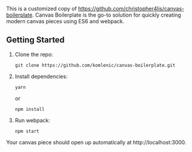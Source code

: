 This is a customized copy of https://github.com/christopher4lis/canvas-boilerplate. 
Canvas Boilerplate is the go-to solution for quickly creating modern canvas pieces using ES6 and webpack.

## Getting Started

1.  Clone the repo:

        git clone https://github.com/komlenic/canvas-boilerplate.git

2.  Install dependencies:

        yarn

    or

        npm install

3.  Run webpack:

        npm start

Your canvas piece should open up automatically at http://localhost:3000.
